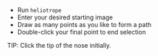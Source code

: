 * Run `heliotrope`
* Enter your desired starting image
* Draw as many points as you like to form a path
* Double-click your final point to end selection

TIP: Click the tip of the nose initially.